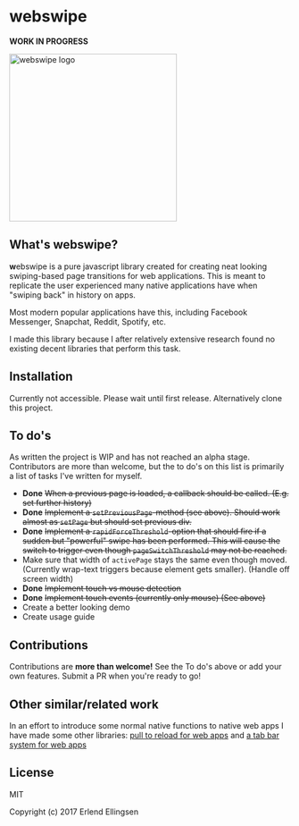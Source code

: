 # webswipe
**WORK IN PROGRESS**

<img src="https://i.imgur.com/CpfSE89.png" width="300px" alt="webswipe logo">

## What's webswipe?
**w**ebswipe is a pure javascript library created for creating neat looking swiping-based page transitions for web applications. This is meant to replicate the user experienced many native applications have when "swiping back" in history on apps. 

Most modern popular applications have this, including Facebook Messenger, Snapchat, Reddit, Spotify, etc.

I made this library because I after relatively extensive research found no existing decent libraries that perform this task. 

## Installation
Currently not accessible. Please wait until first release.
Alternatively clone this project. 

## To do's
As written the project is WIP and has not reached an alpha stage. Contributors are more than welcome, but the to do's on this list is primarily a list of tasks I've written for myself.



* **Done** <s>When a previous page is loaded, a callback should be called. (E.g. set further history)</s>
* **Done** <s>Implement a `setPreviousPage`-method (see above). Should work almost as `setPage` but should set previous div.</s>
* **Done** <s>Implement a `rapidForceThreshold`-option that should fire if a sudden but "powerful" swipe has been performed. This will cause the switch to trigger even though `pageSwitchThreshold` may not be reached.</s>
* Make sure that width of `activePage` stays the same even though moved. (Currently wrap-text triggers because element gets smaller). (Handle off screen width)
* **Done** <s>Implement touch vs mouse detection</s>
* **Done** <s>Implement touch events (currently only mouse) (See above)</s>
* Create a better looking demo
* Create usage guide

## Contributions
Contributions are **more than welcome!** See the To do's above or add your own features. Submit a PR when you're ready to go! 

## Other similar/related work
In an effort to introduce some normal native functions to native web apps I have made some other libraries: [pull to reload for web apps](https://github.com/ErlendEllingsen/pull-to-reload) and [a tab bar system for web apps](https://github.com/ErlendEllingsen/app-tab-bar)

## License
MIT

Copyright (c) 2017 Erlend Ellingsen
